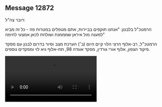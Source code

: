 ## Message 12872

דובר צה"ל: 

הרמטכ"ל בלבנון: "אנחנו תוקפים בביירות, אתם מטפלים במטרות פה - כל זה מביא למענה מול איראן שמממנת ושולחת לכאן אמצעי לחימה"

הרמטכ"ל, רב-אלוף הרצי הלוי קיים היום (ב׳) הערכת מצב וסיור בדרום לבנון עם מפקד פיקוד הצפון, אלוף אורי גורדין, מפקד אוגדה 98, תת-אלוף גיא לוי ומפקדים נוספים.

![Video](https://data.iron-swords.co.il/2024/October/21/12872/12872_media.mp4)
